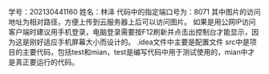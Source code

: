 学号：202130441160
姓名：林泽
代码中的指定端口号为：8071
其中图片的访问地址为相对路径，方便上传到云服务器上后可以访问图片。
如果是用公网IP访问客户端时建议用手机登录，电脑登录需要按F12刷新并点击出控制台才能显示，因为这是刚好适应手机屏幕大小而设计的。
.idea文件中主要是配置文件
src中是项目的主要代码，包括test和mian，test是编写代码中用于测试使用的，mian中才是真正要运行的代码。

